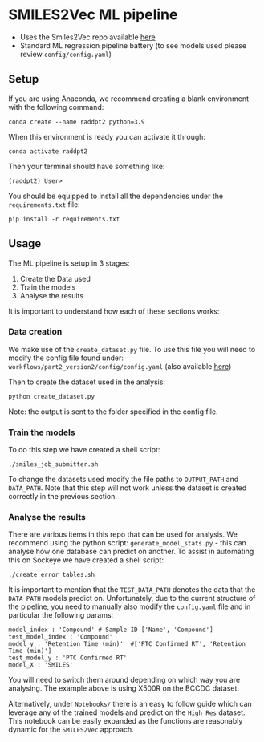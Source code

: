 
# SMILES2Vec ML pipeline

- Uses the Smiles2Vec repo available [here](https://github.com/Abdulk084/Smiles2vec)
- Standard ML regression pipeline battery (to see models used please review `config/config.yaml`)

## Setup

If you are using Anaconda, we recommend creating a blank environment with the following command:

```
conda create --name raddpt2 python=3.9
```

When this <blank> environment is ready you can activate it through:

```
conda activate raddpt2
```

Then your terminal should have something like:

```
(raddpt2) User> 
```

You should be equipped to install all the dependencies under the `requirements.txt` file:

```
pip install -r requirements.txt
```


## Usage

The ML pipeline is setup in 3 stages:

1) Create the Data used
2) Train the models
3) Analyse the results

It is important to understand how each of these sections works:

### Data creation

We make use of the `create_dataset.py` file. To use this file you will need to modify the config file found under: `workflows/part2_version2/config/config.yaml` (also available [here](https://github.com/BCCDC-DSI/RADD/blob/pt2/workflows/part2/config/config.yaml))

Then to create the dataset used in the analysis:

```
python create_dataset.py
```

Note: the output is sent to the folder specified in the config file.


### Train the models

To do this step we have created a shell script:

```
./smiles_job_submitter.sh
```
To change the datasets used modify the file paths to `OUTPUT_PATH` and `DATA_PATH`. Note that this step will not work unless the dataset is created correctly in the previous section.

### Analyse the results

There are various items in this repo that can be used for analysis. We recommend using the python script: `generate_model_stats.py` - this can analyse how one database can predict on another. To assist in automating this on Sockeye we have created a shell script:

```
./create_error_tables.sh
```

It is important to mention that the `TEST_DATA_PATH` denotes the data that the `DATA_PATH` models predict on. Unfortunately, due to the current structure of the pipeline, you need to manually also modify the `config.yaml` file and in particular the following params:

```
model_index : 'Compound' # Sample ID ['Name', 'Compound']
test_model_index : 'Compound'
model_y : 'Retention Time (min)'  #['PTC Confirmed RT', 'Retention Time (min)']
test_model_y : 'PTC Confirmed RT'
model_X : 'SMILES'
```

You will need to switch them around depending on which way you are analysing. The example above is using X500R on the BCCDC dataset.


Alternatively, under `Notebooks/` there is an easy to follow guide which can leverage any of the trained models and predict on the `High Res` dataset. This notebook can be easily expanded as the functions are reasonably dynamic for the `SMILES2Vec` approach. 

